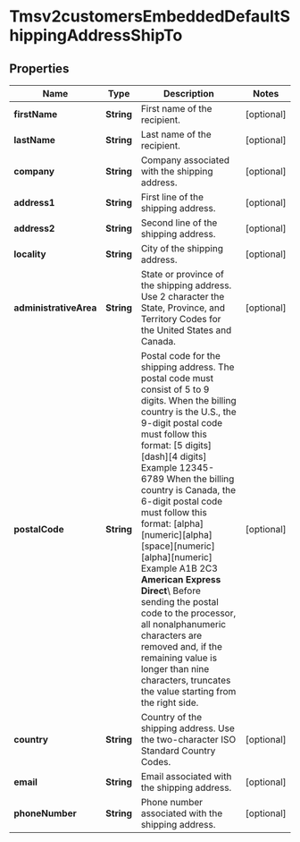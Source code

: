 
# Tmsv2customersEmbeddedDefaultShippingAddressShipTo

## Properties
Name | Type | Description | Notes
------------ | ------------- | ------------- | -------------
**firstName** | **String** | First name of the recipient.  |  [optional]
**lastName** | **String** | Last name of the recipient.  |  [optional]
**company** | **String** | Company associated with the shipping address.  |  [optional]
**address1** | **String** | First line of the shipping address.  |  [optional]
**address2** | **String** | Second line of the shipping address.  |  [optional]
**locality** | **String** | City of the shipping address.  |  [optional]
**administrativeArea** | **String** | State or province of the shipping address. Use 2 character the State, Province, and Territory Codes for the United States and Canada.  |  [optional]
**postalCode** | **String** | Postal code for the shipping address. The postal code must consist of 5 to 9 digits.  When the billing country is the U.S., the 9-digit postal code must follow this format: [5 digits][dash][4 digits]  Example 12345-6789  When the billing country is Canada, the 6-digit postal code must follow this format: [alpha][numeric][alpha][space][numeric][alpha][numeric]  Example A1B 2C3  **American Express Direct**\\ Before sending the postal code to the processor, all nonalphanumeric characters are removed and, if the remaining value is longer than nine characters, truncates the value starting from the right side.  |  [optional]
**country** | **String** | Country of the shipping address. Use the two-character ISO Standard Country Codes.  |  [optional]
**email** | **String** | Email associated with the shipping address.  |  [optional]
**phoneNumber** | **String** | Phone number associated with the shipping address.  |  [optional]



